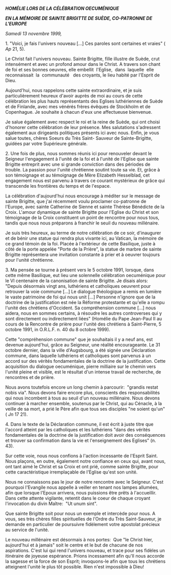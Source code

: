 ***HOMÉLIE LORS DE LA CÉLÉBRATION OECUMÉNIQUE***

***EN LA MÉMOIRE DE SAINTE BRIGITTE DE SUÈDE, CO-PATRONNE DE L'EUROPE***

*Samedi 13 novembre 1999,*

1. "Voici, je fais l'univers nouveau \[...\] Ces paroles sont certaines et vraies" ( *Ap* 21, 5).

Le Christ fait l'univers nouveau. Sainte Brigitte, fille illustre de Suède, crut intensément et avec un profond amour dans le Christ. A travers son chant de foi et ses bonnes oeuvres, elle embellit  l'Eglise,  dans  laquelle  elle reconnaissait  la  communauté   des croyants, le lieu habité par l'Esprit de Dieu.

Aujourd'hui, nous rappelons cette sainte extraordinaire, et je suis particulièrement heureux d'avoir auprès de moi au cours de cette célébration les plus hauts représentants des Eglises luthériennes de Suède et de Finlande, avec mes vénérés frères évêques de Stockholm et de Copenhague. Je souhaite à chacun d'eux une affectueuse bienvenue.

Je salue également avec respect le roi et la reine de Suède, qui ont choisi d'honorer cette célébration de leur présence. Mes salutations s'adressent également aux dirigeants politiques présents ici avec nous. Enfin, je vous salue toutes, chères Soeurs du Très Saint- Sauveur de Sainte-Brigitte, guidées par votre Supérieure générale.

2. Une fois de plus, nous sommes réunis ici pour renouveler devant le Seigneur l'engagement à l'unité de la foi et à l'unité de l'Eglise que sainte Brigitte entreprit avec une si grande conviction dans des périodes de trouble. La passion pour l'unité chrétienne soutint toute sa vie. Et, grâce à son témoignage et au témoignage de Mère Elizabeth Hesselblad, cet engagement nous est parvenu à travers ce courant mystérieux de grâce qui transcende les frontières du temps et de l'espace.

La célébration d'aujourd'hui nous encourage à méditer sur le message de sainte Brigitte, que j'ai récemment voulu proclamer co-patronne de l'Europe, avec sainte Catherine de Sienne et sainte Thérèse Bénédicte de la Croix. L'amour dynamique de sainte Brigitte pour l'Eglise du Christ et son témoignage de la Croix constituent un point de rencontre pour nous tous, tandis que nous nous préparons à franchir le seuil du nouveau millénaire.

Je suis très heureux, au terme de notre célébration de ce soir, d'inaugurer et de bénir une statue qui rendra plus vivante ici, au Vatican, la mémoire de ce grand témoin de la foi. Placée à l'extérieur de cette Basilique, juste à côté de la porte appelée "Porte de la Prière", la statue de marbre de sainte Brigitte représentera une invitation constante à prier et à oeuvrer toujours pour l'unité chrétienne.

3. Ma pensée se tourne à présent vers le 5 octobre 1991, lorsque, dans cette même Basilique, eut lieu une solennelle célébration oecuménique pour le VI centenaire de la canonisation de sainte Brigitte. Je disais alors:  "Depuis désormais vingt ans, luthériens et catholiques oeuvrent pour retrouver la voie commune \[...\] Le dialogue théologique a remis en lumière le vaste patrimoine de foi qui nous unit \[...\] Personne n'ignore que de la doctrine de la justification est née la Réforme protestante et qu'elle a rompu l'unité des chrétiens d'Occident. Sa compréhension commune \[...\] nous aidera, nous en sommes certains, à résoudre les autres controverses qui y sont directement ou indirectement liées" (Homélie du Pape Jean-Paul II au cours de la Rencontre de prière pour l'unité des chrétiens à Saint-Pierre, 5 octobre 1991, in O.R.L.F. n. 40 du 8 octobre 1999).

Cette "compréhension commune" que je souhaitais il y a neuf ans, est devenue aujourd'hui, grâce au Seigneur, une réalité encourageante. Le 31 octobre dernier, dans la ville d'Augsbourg, a été signée une Déclaration commune, dans laquelle luthériens et catholiques sont parvenus à un accord sur des vérités fondamentales de la doctrine de la justification. Cette acquisition du dialogue oecuménique, pierre milliaire sur le chemin vers l'unité pleine et visible, est le résultat d'un intense travail de recherche, de rencontres et de prière.

Nous avons toutefois encore un long chemin à parcourir:  "grandis restat nobis via". Nous devons faire encore plus, conscients des responsabilités qui nous incombent à tous au seuil d'un nouveau millénaire. Nous devons continuer à marcher ensemble, soutenus par le Christ, qui au Cénacle, à la veille de sa mort, a prié le Père afin que tous ses disciples "ne soient qu'un" ( *Jn* 17 21).

4. Dans le texte de la Déclaration commune, il est écrit à juste titre que l'accord atteint par les catholiques et les luthériens "dans des vérités fondamentales de la doctrine de la justification doit avoir des conséquences et trouver sa confirmation dans la vie et l'enseignement des Eglises" (n. 43).

Sur cette voie, nous nous confions à l'action incessante de l'Esprit Saint. Nous plaçons, en outre, également notre confiance en ceux qui, avant nous, ont tant aimé le Christ et sa Croix et ont prié, comme sainte Brigitte, pour cette caractéristique irremplaçable de l'Eglise qu'est son unité.

Nous ne connaissons pas le jour de notre rencontre avec le Seigneur. C'est pourquoi l'Evangile nous appelle à veiller en tenant nos lampes allumées, afin que lorsque l'Epoux arrivera, nous puissions être prêts à l'accueillir. Dans cette attente vigilante, retentit dans le coeur de chaque croyant l'invocation du divin Maître:  "Ut unum sint".

Que sainte Brigitte soit pour nous un exemple et intercède pour nous. A vous, ses très chères filles spirituelles de l'Ordre du Très Saint-Sauveur, je demande en particulier de poursuivre fidèlement votre apostolat précieux au service de l'unité.

Le nouveau millénaire est désormais à nos portes:  Que "le Christ hier, aujourd'hui et à jamais" soit le centre et le but de chacune de nos aspirations. C'est lui qui rend l'univers nouveau, et trace pour ses fidèles un itinéraire de joyeuse espérance. Prions incessament afin qu'Il nous accorde la sagesse et la force de son Esprit; invoquons-le afin que tous les chrétiens atteignent l'unité le plus tôt possible. Rien n'est impossible à Dieu!